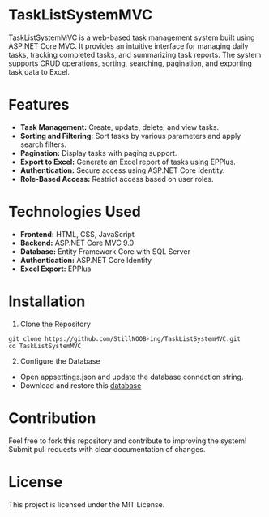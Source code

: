 # TaskListSystemMVC

TaskListSystemMVC is a web-based task management system built using ASP.NET Core MVC. It provides an intuitive interface for managing daily tasks, tracking completed tasks, and summarizing task reports. The system supports CRUD operations, sorting, searching, pagination, and exporting task data to Excel.

# Features

- **Task Management:** Create, update, delete, and view tasks.
- **Sorting and Filtering:** Sort tasks by various parameters and apply search filters.
- **Pagination:** Display tasks with paging support.
- **Export to Excel:** Generate an Excel report of tasks using EPPlus.
- **Authentication:** Secure access using ASP.NET Core Identity.
- **Role-Based Access:** Restrict access based on user roles.

# Technologies Used

- **Frontend:** HTML, CSS, JavaScript
- **Backend:** ASP.NET Core MVC 9.0
- **Database:** Entity Framework Core with SQL Server
- **Authentication:** ASP.NET Core Identity
- **Excel Export:** EPPlus

# Installation

1) Clone the Repository
```
git clone https://github.com/StillNOOB-ing/TaskListSystemMVC.git
cd TaskListSystemMVC
```
2) Configure the Database
- Open appsettings.json and update the database connection string.
- Download and restore this [database](https://github.com/StillNOOB-ing/TaskListSystemMVC/blob/master/DatabaseBackup/TaskListSystem_2025-04-02.bak)

# Contribution

Feel free to fork this repository and contribute to improving the system! Submit pull requests with clear documentation of changes.

# License

This project is licensed under the MIT License.
